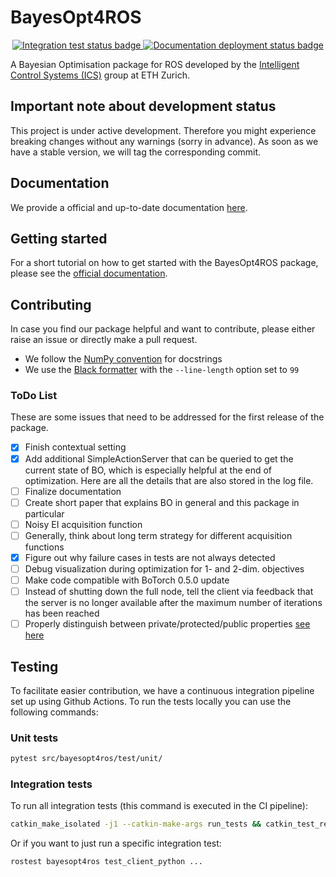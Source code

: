 # BayesOpt4ROS

<p align="center">
  <a href="https://github.com/lukasfro/bayesopt4ros/actions">
    <img src="https://github.com/lukasfro/bayesopt4ros/actions/workflows/continuous_integration.yml/badge.svg" alt="Integration test status badge">
  </a>
  
  <a href="https://github.com/lukasfro/bayesopt4ros/actions">
    <img src="https://github.com/lukasfro/bayesopt4ros/actions/workflows/documentation_deployment.yml/badge.svg" alt="Documentation deployment status badge">
  </a>
</p>

A Bayesian Optimisation package for ROS developed by the [Intelligent Control Systems (ICS)](https://idsc.ethz.ch/research-zeilinger.html) group at ETH Zurich. 

## Important note about development status

This project is under active development.
Therefore you might experience breaking changes without any warnings (sorry in advance).
As soon as we have a stable version, we will tag the corresponding commit.

## Documentation

We provide a official and up-to-date documentation [here](https://lukasfro.github.io/bayesopt4ros/).

## Getting started

For a short tutorial on how to get started with the BayesOpt4ROS package, please see the [official documentation](https://lukasfro.github.io/bayesopt4ros/getting_started.html).

## Contributing

In case you find our package helpful and want to contribute, please either raise an issue or directly make a pull request.

- We follow the [NumPy convention](https://numpydoc.readthedocs.io/en/latest/format.html) for docstrings
- We use the [Black formatter](https://black.readthedocs.io/en/stable/usage_and_configuration/the_basics.html) with the `--line-length` option set to `99`

### ToDo List

These are some issues that need to be addressed for the first release of the package.

- [x] Finish contextual setting
- [x] Add additional SimpleActionServer that can be queried to get the current state of BO, which is especially helpful at the end of optimization. Here are all the details that are also stored in the log file.
- [ ] Finalize documentation 
- [ ] Create short paper that explains BO in general and this package in particular
- [ ] Noisy EI acquisition function
- [ ] Generally, think about long term strategy for different acquisition functions
- [x] Figure out why failure cases in tests are not always detected
- [ ] Debug visualization during optimization for 1- and 2-dim. objectives
- [ ] Make code compatible with BoTorch 0.5.0 update
- [ ] Instead of shutting down the full node, tell the client via feedback that the server is no longer available after the maximum number of iterations has been reached
- [ ] Properly distinguish between private/protected/public properties [see here](https://www.tutorialsteacher.com/python/public-private-protected-modifiers)

## Testing

To facilitate easier contribution, we have a continuous integration pipeline set up using Github Actions.
To run the tests locally you can use the following commands:

### Unit tests
```bash
pytest src/bayesopt4ros/test/unit/
```

### Integration tests
To run all integration tests (this command is executed in the CI pipeline):
```bash
catkin_make_isolated -j1 --catkin-make-args run_tests && catkin_test_results
```

Or if you want to just run a specific integration test:
```bash
rostest bayesopt4ros test_client_python ...
```
